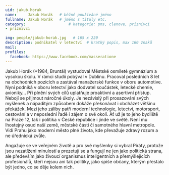 ```yaml
---
uid: jakub.horak
name:     Jakub Horák  	# běžně používáné jméno
fullname: Jakub Horák  	# jméno s tituly etc.
category:                   # kategorie: pms, clenove, priznivci
- priznivci

img: people/jakub-horak.jpg   # 165 x 220
description: podnikatel v letectví  # kratký popis, max 160 znaků
mail:
profiles:
  facebook: https://www.facebook.com/masseratione
---
```


Jakub Horák (*1984, Bruntál) vystudoval Městské osmileté gymnázium a vysokou školu. V rámci studii pobýval v Dublinu. Pracoval posledních 8 let na obchodních pozicích a zastával manažerské funkce v oboru automotive. Nyní podniká v oboru letectví jako dodvatel součástek, letecké chemie, avioniky… Při plnění svých cílů uplatňuje proaktivní a asertivní přístup. Nebojí se přijmout náročné úkoly. Je nezávislý při prosazování svých myšlenek a nápaditým způsobem dokáže překonávat i obcházet většinu překážek. Mezi jeho záliby patří moderní technologie, letectví, motorsport, cestování a v neposlední řadě i zájem o své okolí. Ať už je to jeho bydliště na Praze 12, tak i politika v České republice i jinde ve světě. Není mu lhostejný osud naší země, městské části či samotného hlavní metropole. Vidí Prahu jako moderní město plné života, kde převažuje zdravý rozum a ne úřednická zvůle.

Angažuje se ve veřejném životě a pro své myšlenky si vybral Piráty, protože jsou nezatíženi minulostí a prezetují se a fungují ne jen jako politická strana, ale především jako živoucí organismus inteligentních a přemýšlejících profesionálů, kteří nejsou ani tak politiky, jako spíše občany, kterým přestalo být jedno, co se děje kolem nich.